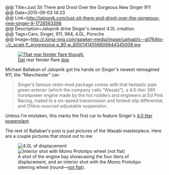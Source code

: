 @@ Title=Just Sit There and Drool Over the Gorgeous New Singer 911  
@@ Date=2015-09-03 14:23  
@@ Link=http://jalopnik.com/just-sit-there-and-drool-over-the-gorgeous-new-singer-9-1728563398  
@@ Description=Jalopnik drive Singer's newest 4.0L creation.  
@@ Tags=Cars, Singer, 911, 964, 4.0L, Porsche  
@@ Image=http://i.kinja-img.com/gawker-media/image/upload/s--glI764tq--/c_scale,fl_progressive,q_80,w_800/1414556606644345009.jpg  

<!-- LazyLoad -->
<!-- http://www.appelsiini.net/projects/lazyload -->
<script src="/js/lazyload.js"></script>
<script type="text/javascript" charset="utf-8">
	$(function() {
		$("img.lazy").show().lazyload({
			effect: "fadeIn"
		});
	});
</script>

<figure>
	<a class="nohover" href="http://i.kinja-img.com/gawker-media/image/upload/s--glI764tq--/c_scale,fl_progressive,q_80,w_800/1414556606644345009.jpg">
		<img src="http://i.kinja-img.com/gawker-media/image/upload/s--glI764tq--/c_scale,fl_progressive,q_80,w_800/1414556606644345009.jpg" alt="That rear fender flare though.">
	</a>
	<figcaption><a href="http://www.urbandictionary.com/define.php?term=dat&defid=253641">Dat</a> rear fender flare <a href="http://www.urbandictionary.com/define.php?term=Doe&defid=5720705">doe</a></figcaption>
</figure>

Michael Ballaban of Jalopnik got his hands on Singer's newest reimagined 911, the "Manchester" car:
>Singer’s famous resto-mod package comes with that fantastic pale green exterior (which the company calls “Wasabi”), a 4.0-liter 390 horsepower engine made by the hot rodders and engineers at Ed Pink Racing, mated to a six-speed transmission and limited-slip differential, and Ohlins-sourced adjustable suspension.

Unless I'm mistaken, this marks the first car to feature Singer's [4.0 liter powerplant](http://www.total911.com/singer-vehicle-designs-latest-engine-is-automotive-art/). 

The rest of Ballaban's post is just pictures of the Wasabi masterpiece. Here are a couple pictures that stood out to me:

<figure class="inlinetwo">
	<img class="lazy" data-original="http://i.kinja-img.com/gawker-media/image/upload/s--fCTYTvOW--/c_scale,fl_progressive,q_80,w_800/1414556605173236913.jpg" alt="4.0L of displacement">
	<img class="lazy" data-original="http://i.kinja-img.com/gawker-media/image/upload/s--Td_4NWG7--/c_scale,fl_progressive,q_80,w_800/1414556604746902449.jpg" alt="Interior shot with Momo Prototipo wheel (not flat)">
	<figcaption>A shot of the engine bay showcasing the four liters of displacement, and an interior shot with the Momo Prototipo steering wheel (round&mdash;<a href="http://www.audizine.com/forum/showthread.php/473463-Someone-explain-the-appeal-of-the-Flat-bottomed-Steering-Wheel">not flat</a>).</figcaption>
</figure>
